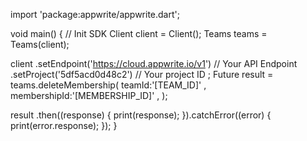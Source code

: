 import 'package:appwrite/appwrite.dart';

void main() { // Init SDK
  Client client = Client();
  Teams teams = Teams(client);

  client
    .setEndpoint('https://cloud.appwrite.io/v1') // Your API Endpoint
    .setProject('5df5acd0d48c2') // Your project ID
  ;
  Future result = teams.deleteMembership(
    teamId:'[TEAM_ID]' ,
    membershipId:'[MEMBERSHIP_ID]' ,
  );

  result
    .then((response) {
      print(response);
    }).catchError((error) {
      print(error.response);
  });
}
